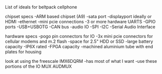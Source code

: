 List of ideals for beltpack cellphone 

chipset specs
-ARM based chipset (A9)
-sata port
-displayport ideally or HDMI
-ethernet
-mini pcie connections
-3 or more hardware UARTS
-GPIO ports
-USB+USBOTG
-CAN bus
-audio IO
-SPI
-I2C
-Serial Audio Interface





hardware specs
-pogo pin connectors for IO
-3x mini pcie connectors for cellular modems and m.2 flash
-space for 2.5" HDD or SSD
-large battery capacity
-IP6X rated
-FPGA capacity
-machined aluminium tube with end plates for housing



look at using the freescale IMX6DQRM
-has most of what I want
-use these portions of the IO MUX
AUDMUX

